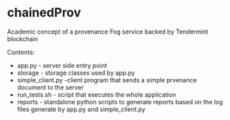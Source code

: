 # chainedProv
Academic concept of a provenance Fog service backed by Tendermint blockchain

Contents:

* app.py - server side entry point
* storage - storage classes used by app.py
* simple_client.py -client program that sends a simple prvenance document to the server
* run_tests.sh - script that executes the whole application
* reports - standalone python scripts to generate reports based on the log files generate by app.py and simple_client.py
